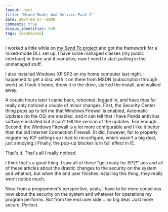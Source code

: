 ```yaml
---
layout: post
title: "Mixed Mode; And Service Pack 2"
date: 2004-08-27 -0800
comments: true
disqus_identifier: 649
tags: [GeekSpeak]
---
```

I worked a little while on [my Send To
project](/archive/2004/08/26/it-just-works-mixed-mode-pinvoke-or-com.aspx)
and got the framework for a mixed-mode DLL set up. I have some managed
classes (my public interface) in there and it compiles; now I need to
start putting in the unmanaged stuff.
 
 I also installed Windows XP SP2 on my home computer last night. I
happened to get a disc with it on there from MSDN (subscription through
work) so I took it home, threw it in the drive, started the install, and
walked away.
 
 A couple hours later I came back, rebooted, logged in, and have thus
far really only noticed a couple of minor changes. First, the Security
Center thing pops up to tell me that Windows Firewall is enabled,
Automatic Updates (to the OS) are enabled, and it can tell that I have
Panda antivirus software installed but it can't tell the version of the
updates. Fair enough. Second, the Windows Firewall is a lot more
configurable and I like it better than the old Internet Connection
Firewall. (It did, however, fail to properly migrate my ICF settings so
I had to reconfigure, which wasn't a big deal, just annoying.) Finally,
the pop-up blocker is in full effect in IE.
 
 That's it. That's all I really noticed.
 
 I think that's a good thing. I saw all of these "get ready for SP2!"
ads and all of these articles about the drastic changes to the security
on the system and whatnot, but when the end user finishes installing
this thing, they really won't notice much.
 
 Now, from a programmer's perspective, yeah, I have to be more conscious
now about the security on the system and whatever for operations my
program performs. But from the end user side... no big deal. Just more
secure. Perfect.
